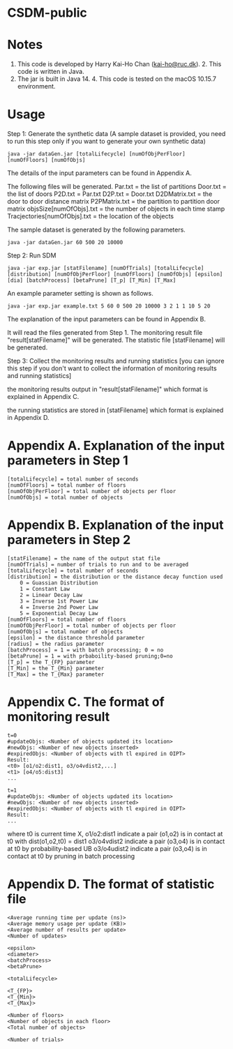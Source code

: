 # CSDM-public

Notes
=======================
  1. This code is developed by Harry Kai-Ho Chan (kai-ho@ruc.dk).
	2. This code is written in Java.
  3. The jar is built in Java 14.
	4. This code is tested on the macOS 10.15.7 environment.

Usage
=======================

Step 1: Generate the synthetic data (A sample dataset is provided, you need to run this step only if you want to generate your own synthetic data)

    java -jar dataGen.jar [totalLifecycle] [numOfObjPerFloor] [numOfFloors] [numOfObjs]

The details of the input parameters can be found in Appendix A.

The following files will be generated.
Par.txt       = the list of partitions
Door.txt      = the list of doors
P2D.txt       = Par.txt
D2P.txt       = Door.txt
D2DMatrix.txt = the door to door distance matrix
P2PMatrix.txt = the partition to partition door matrix
objsSize[numOfObjs].txt = the number of objects in each time stamp
Tracjectories[numOfObjs].txt = the location of the objects 

The sample dataset is generated by the following parameters.

    java -jar dataGen.jar 60 500 20 10000


Step 2: Run SDM

    java -jar exp.jar [statFilename] [numOfTrials] [totalLifecycle] [distribution] [numOfObjPerFloor] [numOfFloors] [numOfObjs] [epsilon] [dia] [batchProcess] [betaPrune] [T_p] [T_Min] [T_Max]

An example parameter setting is shown as follows.

    java -jar exp.jar example.txt 5 60 0 500 20 10000 3 2 1 1 10 5 20


The explanation of the input parameters can be found in Appendix B.

It will read the files generated from Step 1.
The monitoring result file "result[statFilename]" will be generated.
The statistic file [statFilename] will be generated.

Step 3: Collect the monitoring results and running statistics 
[you can ignore this step if you don't want to collect the information of
monitoring results and running statistics]

the monitoring results output in "result[statFilename]"
which format is explained in Appendix C.

the running statistics are stored in [statFilename]
which format is explained in Appendix D.


Appendix A. Explanation of the input parameters in Step 1
============================
	[totalLifecycle] = total number of seconds 
	[numOfFloors] = total number of floors
	[numOfObjPerFloor] = total number of objects per floor
	[numOfObjs] = total number of objects 


Appendix B. Explanation of the input parameters in Step 2
============================

    [statFilename] = the name of the output stat file
    [numOfTrials] = number of trials to run and to be averaged
    [totalLifecycle] = total number of seconds 
    [distribution] = the distribution or the distance decay function used
        0 = Guassian Distribution
        1 = Constant Law
        2 = Linear Decay Law
        3 = Inverse 1st Power Law
        4 = Inverse 2nd Power Law
        5 = Exponential Decay Law
    [numOfFloors] = total number of floors
    [numOfObjPerFloor] = total number of objects per floor
    [numOfObjs] = total number of objects 
    [epsilon] = the distance threshold parameter
    [radius] = the radius parameter
    [batchProcess] = 1 = with batch processing; 0 = no
    [betaPrune] = 1 = with prbaboility-based pruning;0=no
    [T_p] = the T_{FP} parameter
    [T_Min] = the T_{Min} parameter
    [T_Max] = the T_{Max} parameter


Appendix C. The format of monitoring result
=============================
 
    t=0  
    #updateObjs: <Number of objects updated its location>
    #newObjs: <Number of new objects inserted>
    #expiredObjs: <Number of objects with tl expired in OIPT>
    Result:
    <t0> [o1/o2:dist1, o3/o4vdist2,...]
    <t1> [o4/o5:dist3]
    ...

    t=1
    #updateObjs: <Number of objects updated its location>
    #newObjs: <Number of new objects inserted>
    #expiredObjs: <Number of objects with tl expired in OIPT>
    Result:
    ...


where
  t0 is current time X,
  o1/o2:dist1 indicate a pair (o1,o2) is in contact at t0 with dist(o1,o2,t0) = dist1
  o3/o4vdist2 indicate a pair (o3,o4) is in contact at t0 by probability-based UB
  o3/o4udist2 indicate a pair (o3,o4) is in contact at t0 by pruning in batch processing

Appendix D. The format of statistic file
=============================
    <Average running time per update (ns)>
    <Average memory usage per update (KB)>
    <Average number of results per update>
    <Number of updates>

    <epsilon>
    <diameter>
    <batchProcess>
    <betaPrune>

    <totalLifecycle>

    <T_{FP}>
    <T_{Min}>
    <T_{Max}>
   
    <Number of floors>
    <Number of objects in each floor>
    <Total number of objects>

    <Number of trials>










